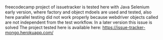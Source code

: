 freecodecamp project of issuetracker is tested here with Java Selenium
early version, where factory and object mdoels are used and tested, also here parallel testing did not work properly because webdriver objects called are not independent from the test workflow. In a later version this issue is solved
The project tested here is available here: https://issue-tracker-mongo.herokuapp.com/


